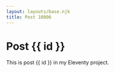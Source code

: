 ```yaml
---
layout: layouts/base.njk
title: Post 10806
---
```


# Post {{ id }}

This is post {{ id }} in my Eleventy project.
